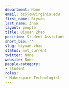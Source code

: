 ```yaml
---
department: None
email: bz5jc@virginia.edu
first_name: Biyuan
last_name: Zhao
layout: people
title: Biyuan Zhao
position: Student Assistant
short_bio: ''
slug: biyuan-zhao
status: not_current
twitter: None
website: None
people-category:
- student
roles:
- Makerspace Technologist
---
```


